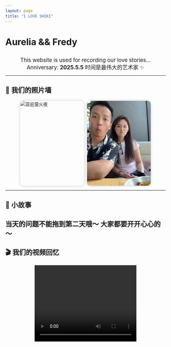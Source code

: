 ```yaml
---
layout: page
title: "I LOVE SHIKI"
---
```


<style>
.gallery {
  display: flex;
  flex-wrap: wrap;
  gap: 10px;
  justify-content: center;
  margin-top: 20px;
}
.gallery img {
  width: 200px;
  height: auto;
  border-radius: 10px;
  box-shadow: 0 0 8px rgba(0,0,0,0.2);
  object-fit: cover;
}
.center-text {
  text-align: center;
  font-size: 1.2em;
  margin-top: 30px;
}
.video-box {
  display: flex;
  justify-content: center;
  margin-top: 20px;
}
</style>

# Aurelia && Fredy

<div class="center-text">
This website is used for recording our love stories...  
Anniversary: <strong>2025.5.5</strong>  
时间是最伟大的艺术家 ✨
</div>

---



## 📸 我们的照片墙

<div class="gallery">
  <img src="assets/images/SQ00.jpg" width="300" alt="亚庇萤火夜">
  <img src="assets/images/SQ01.jpg" alt="海边餐厅">
</div>

---

## 📝 小故事

当天的问题不能拖到第二天哦～
大家都要开开心心的～
---

## 🎬 我们的视频回忆


<div class="video-box">
  <video width="320" height="240" controls>
    <source src="{/assets/videos/lovestory.mp4" type="video/mp4">
    Your browser does not support the video tag.
  </video>
</div>